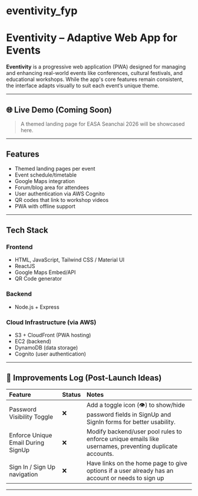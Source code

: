 # eventivity_fyp
# Eventivity – Adaptive Web App for Events

**Eventivity** is a progressive web application (PWA) designed for managing and enhancing real-world events like conferences, cultural festivals, and educational workshops. While the app's core features remain consistent, the interface adapts visually to suit each event’s unique theme.

---

## 🌐 Live Demo (Coming Soon)
> A themed landing page for EASA Seanchai 2026 will be showcased here.

---

## Features

-  Themed landing pages per event
-  Event schedule/timetable
-  Google Maps integration
-  Forum/blog area for attendees
-  User authentication via AWS Cognito
-  QR codes that link to workshop videos
-  PWA with offline support 

---

## Tech Stack

### Frontend
- HTML, JavaScript, Tailwind CSS / Material UI
- ReactJS 
- Google Maps Embed/API
- QR Code generator

### Backend
- Node.js + Express

### Cloud Infrastructure (via AWS)
- S3 + CloudFront (PWA hosting)
- EC2 (backend)
- DynamoDB (data storage)
- Cognito (user authentication)

---

## 🚀 Improvements Log (Post-Launch Ideas)

| Feature | Status | Notes |
|:--------|:-------|:------|
| Password Visibility Toggle | ❌ | Add a toggle icon (👁️) to show/hide password fields in SignUp and SignIn forms for better usability. |
| Enforce Unique Email During SignUp | ❌ | Modify backend/user pool rules to enforce unique emails like usernames, preventing duplicate accounts. |
| Sign In / Sign Up navigation | ❌ | Have links on the home page to give options if a user already has an account or needs to sign up  |


---
